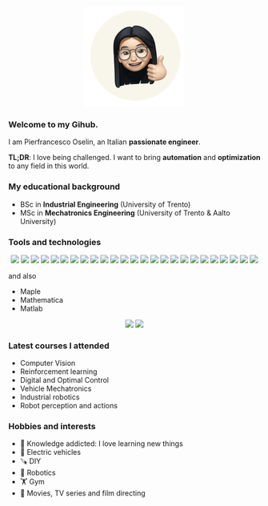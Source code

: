 <p align="center">
    <img width="200" src="https://github.com/Kathryn-Jie/Kathryn-Jie/blob/main/kathryn.png">
</p>

### Welcome to my Gihub.

I am Pierfrancesco Oselin, an Italian __passionate engineer__.

__TL;DR__: I love being challenged. I want to bring __automation__ and __optimization__ to any field in this world.

### My educational background
-   BSc in __Industrial Engineering__ (University of Trento)
-   MSc in __Mechatronics Engineering__ (University of Trento & Aalto University)

### Tools and technologies
<p align="center">
    <img src="https://img.shields.io/badge/adobe%20illustrator-%23FF9A00.svg?style=for-the-badge&logo=adobe%20illustrator&logoColor=white">
    <img src="https://img.shields.io/badge/Adobe%20Lightroom-31A8FF.svg?style=for-the-badge&logo=Adobe%20Lightroom&logoColor=white">
    <img src="https://img.shields.io/badge/c-%2300599C.svg?style=for-the-badge&logo=c&logoColor=white">
    <img src="https://img.shields.io/badge/c++-%2300599C.svg?style=for-the-badge&logo=c%2B%2B&logoColor=white">
    <img src="https://img.shields.io/badge/CMake-%23008FBA.svg?style=for-the-badge&logo=cmake&logoColor=white">
    <img src="https://img.shields.io/badge/docker-%230db7ed.svg?style=for-the-badge&logo=docker&logoColor=white">
    <img src="https://img.shields.io/badge/figma-%23F24E1E.svg?style=for-the-badge&logo=figma&logoColor=white">
    <img src="https://img.shields.io/badge/git-%23F05033.svg?style=for-the-badge&logo=git&logoColor=white">
    <img src="https://img.shields.io/badge/jupyter-%23FA0F00.svg?style=for-the-badge&logo=jupyter&logoColor=white">
    <img src="https://img.shields.io/badge/latex-%23008080.svg?style=for-the-badge&logo=latex&logoColor=white">
    <img src="https://img.shields.io/badge/Linux-FCC624?style=for-the-badge&logo=linux&logoColor=black">
    <img src="https://img.shields.io/badge/mac%20os-000000?style=for-the-badge&logo=macos&logoColor=F0F0F0">
    <img src="https://img.shields.io/badge/markdown-%23000000.svg?style=for-the-badge&logo=markdown&logoColor=white">
    <img src="https://img.shields.io/badge/numpy-%23013243.svg?style=for-the-badge&logo=numpy&logoColor=white">
    <img src="https://img.shields.io/badge/opencv-%23white.svg?style=for-the-badge&logo=opencv&logoColor=white">
    <img src="https://img.shields.io/badge/pandas-%23150458.svg?style=for-the-badge&logo=pandas&logoColor=white">
    <img src="https://img.shields.io/badge/pihole-%2396060C.svg?style=for-the-badge&logo=pi-hole&logoColor=white">
    <img src="https://img.shields.io/badge/python-3670A0?style=for-the-badge&logo=python&logoColor=ffdd54">
    <img src="https://img.shields.io/badge/PyTorch-%23EE4C2C.svg?style=for-the-badge&logo=PyTorch&logoColor=white">
    <img src="https://img.shields.io/badge/ros-%230A0FF9.svg?style=for-the-badge&logo=ros&logoColor=white">
    <img src="https://img.shields.io/badge/scikit--learn-%23F7931E.svg?style=for-the-badge&logo=scikit-learn&logoColor=white">
    <img src="https://img.shields.io/badge/SciPy-%230C55A5.svg?style=for-the-badge&logo=scipy&logoColor=%white">
    <img src="https://img.shields.io/badge/TensorFlow-%23FF6F00.svg?style=for-the-badge&logo=TensorFlow&logoColor=white">
    <img src="https://img.shields.io/badge/Visual%20Studio%20Code-0078d7.svg?style=for-the-badge&logo=visual-studio-code&logoColor=white">
    <img src="https://img.shields.io/badge/Windows-0078D6?style=for-the-badge&logo=windows&logoColor=white">
</p>

and also
-   Maple
-   Mathematica
-   Matlab

<p align="center">
    <img src="https://github-readme-stats.vercel.app/api/top-langs/?username=oselin&layout=compact">
    <img src="https://github-readme-stats.vercel.app/api?username=oselin">
</p>



### Latest courses I attended
-   Computer Vision
-   Reinforcement learning
-   Digital and Optimal Control
-   Vehicle Mechatronics
-   Industrial robotics
-   Robot perception and actions


### Hobbies and interests
-   🧠 Knowledge addicted: I love learning new things
-   🚗 Electric vehicles
-   🪚 DIY
-   🤖 Robotics
-   🏋️ Gym 
-   🎥 Movies, TV series and film directing

